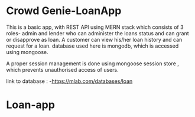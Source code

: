 # Crowd Genie-LoanApp

This  is a basic app, with REST API using MERN stack which consists of 3 roles- admin and lender who can administer the loans status and can grant or disapprove as loan.
A customer can view his/her loan history and can request for a loan. database used here is mongodb, which is accessed using mongoose.

A proper session management is done using mongoose session store , which prevents unauthorised access of users.

link to database : -https://mlab.com/databases/loan



# Loan-app
